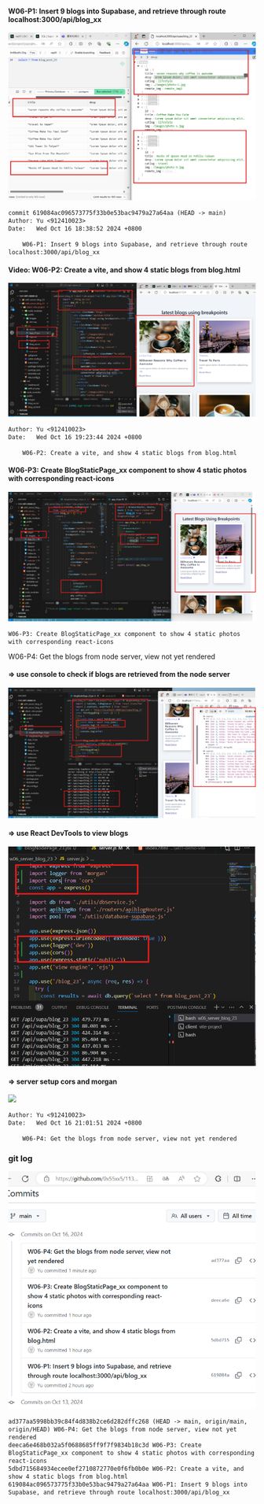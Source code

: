 #### W06-P1: Insert 9 blogs into Supabase, and retrieve through route localhost:3000/api/blog_xx

![](w06-p1.png)

```
commit 619084ac096573775f33b0e53bac9479a27a64aa (HEAD -> main)
Author: Yu <912410023>
Date:   Wed Oct 16 18:38:52 2024 +0800

    W06-P1: Insert 9 blogs into Supabase, and retrieve through route localhost:3000/api/blog_xx
```

#### Video: W06-P2: Create a vite, and show 4 static blogs from blog.html

![](w06-p2.png)

```
Author: Yu <912410023>
Date:   Wed Oct 16 19:23:44 2024 +0800

    W06-P2: Create a vite, and show 4 static blogs from blog.html
```

#### W06-P3: Create BlogStaticPage_xx component to show 4 static photos with corresponding react-icons

![](w06-p3.png)

```
W06-P3: Create BlogStaticPage_xx component to show 4 static photos with corresponding react-icons
```

W06-P4: Get the blogs from node server, view not yet rendered

#### => use console to check if blogs are retrieved from the node server

![](w06-p4.png)

#### => use React DevTools to view blogs

![](w06-p4-2.png)

#### => server setup cors and morgan

![](w06-p4-3.png)

```
Author: Yu <912410023>
Date:   Wed Oct 16 21:01:51 2024 +0800

    W06-P4: Get the blogs from node server, view not yet rendered

```

### git log

![](w06-p5.png)

```
ad377aa5998bb39c84f4d838b2ce6d282dffc268 (HEAD -> main, origin/main, origin/HEAD) W06-P4: Get the blogs from node server, view not yet rendered
deeca6e468b032a5f0688685ff9f7f9834b18c3d W06-P3: Create BlogStaticPage_xx component to show 4 static photos with corresponding react-icons
5dbd715684934ecee0ef2710872770e0f6fb0b0e W06-P2: Create a vite, and show 4 static blogs from blog.html
619084ac096573775f33b0e53bac9479a27a64aa W06-P1: Insert 9 blogs into Supabase, and retrieve through route localhost:3000/api/blog_xx
```
